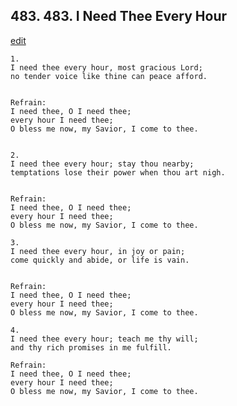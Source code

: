 
## 483.  483. I Need Thee Every Hour
[edit](https://docs.google.com/document/d/1ObrBzbvXGzDunpzKNGuJ3kK7ddFUcUL6/edit?mode=html)






    1.
    I need thee every hour, most gracious Lord;
    no tender voice like thine can peace afford.


    Refrain:
    I need thee, O I need thee;
    every hour I need thee;
    O bless me now, my Savior, I come to thee.


    2.
    I need thee every hour; stay thou nearby;
    temptations lose their power when thou art nigh.


    Refrain:
    I need thee, O I need thee;
    every hour I need thee;
    O bless me now, my Savior, I come to thee.

    3.
    I need thee every hour, in joy or pain;
    come quickly and abide, or life is vain.


    Refrain:
    I need thee, O I need thee;
    every hour I need thee;
    O bless me now, my Savior, I come to thee.

    4.
    I need thee every hour; teach me thy will;
    and thy rich promises in me fulfill.

    Refrain:
    I need thee, O I need thee;
    every hour I need thee;
    O bless me now, my Savior, I come to thee.

